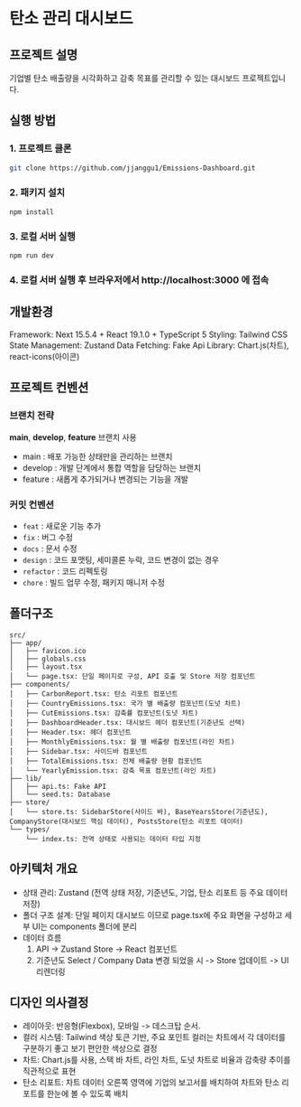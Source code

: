 # 탄소 관리 대시보드

## 프로젝트 설명
기업별 탄소 배출량을 시각화하고 감축 목표를 관리할 수 있는 대시보드 프로젝트입니다.


## 실행 방법

### 1. 프로젝트 클론
```bash
git clone https://github.com/jjanggu1/Emissions-Dashboard.git
```
### 2. 패키지 설치
```
npm install
```
### 3. 로컬 서버 실행
```
npm run dev
```
### 4. 로컬 서버 실행 후 브라우저에서 http://localhost:3000 에 접속


## 개발환경
Framework: Next 15.5.4 + React 19.1.0 + TypeScript 5
Styling: Tailwind CSS
State Management: Zustand
Data Fetching: Fake Api
Library: Chart.js(차트), react-icons(아이콘)


## 프로젝트 컨벤션
### 브랜치 전략
**main**, **develop**, **feature** 브랜치 사용
* main : 배포 가능한 상태만을 관리하는 브랜치
* develop : 개발 단계에서 통합 역할을 담당하는 브랜치
* feature : 새롭게 추가되거나 변경되는 기능을 개발

 
### 커밋 컨벤션
* `feat` : 새로운 기능 추가
* `fix` : 버그 수정
* `docs` : 문서 수정
* `design` : 코드 포맷팅, 세미콜론 누락, 코드 변경이 없는 경우
* `refactor` : 코드 리펙토링
* `chore` : 빌드 업무 수정, 패키지 매니저 수정


## 폴더구조
```
src/
├── app/
│   ├── favicon.ico
│   ├── globals.css
│   ├── layout.tsx
│   └── page.tsx: 단일 페이지로 구성, API 호출 및 Store 저장 컴포넌트
├── components/
│   ├── CarbonReport.tsx: 탄소 리포트 컴포넌트
│   ├── CountryEmissions.tsx: 국가 별 배출량 컴포넌트(도넛 차트)
│   ├── CutEmissions.tsx: 감축률 컴포넌트(도넛 차트)
│   ├── DashboardHeader.tsx: 대시보드 헤더 컴포넌트(기준년도 선택)
│   ├── Header.tsx: 헤더 컴포넌트
│   ├── MonthlyEmissions.tsx: 월 별 배출량 컴포넌트(라인 차트)
│   ├── Sidebar.tsx: 사이드바 컴포넌트
│   ├── TotalEmissions.tsx: 전체 배출량 현황 컴포넌트
│   └── YearlyEmission.tsx: 감축 목표 컴포넌트(라인 차트)
├── lib/
│   ├── api.ts: Fake API
│   └── seed.ts: Database
├── store/
│   └── store.ts: SidebarStore(사이드 바), BaseYearsStore(기준년도), CompanyStore(대시보드 핵심 데이터), PostsStore(탄소 리포트 데이터)
└── types/
    └── index.ts: 전역 상태로 사용되는 데이터 타입 지정
```

## 아키텍처 개요
* 상태 관리: Zustand (전역 상태 저장, 기준년도, 기업, 탄소 리포트 등 주요 데이터 저장)
* 폴더 구조 설계: 단일 페이지 대시보드 이므로 page.tsx에 주요 화면을 구성하고 세부 UI는 components 폴더에 분리
* 데이터 흐름
  1. API → Zustand Store → React 컴포넌트
  2. 기준년도 Select / Company Data 변경 되었을 시 -> Store 업데이트 -> UI 리렌더링

## 디자인 의사결정
* 레이아웃: 반응형(Flexbox), 모바일 -> 데스크탑 순서.
* 컬러 시스템: Tailwind 색상 토큰 기반, 주요 포인트 컬러는 차트에서 각 데이터를 구분하기 좋고 보기 편안한 색상으로 결정
* 차트: Chart.js를 사용, 스택 바 차트, 라인 차트, 도넛 차트로 비율과 감축량 추이를 직관적으로 표현
* 탄소 리포트: 차트 데이터 오른쪽 영역에 기업의 보고서를 배치하여 차트와 탄소 리포트를 한눈에 볼 수 있도록 배치
